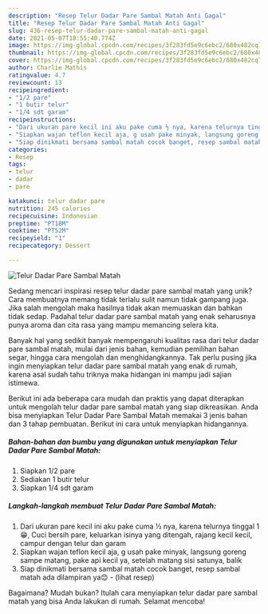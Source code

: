 ```yaml
---
description: "Resep Telur Dadar Pare Sambal Matah Anti Gagal"
title: "Resep Telur Dadar Pare Sambal Matah Anti Gagal"
slug: 436-resep-telur-dadar-pare-sambal-matah-anti-gagal
date: 2021-05-07T18:55:40.774Z
image: https://img-global.cpcdn.com/recipes/3f283fd5e9c6ebc2/680x482cq70/telur-dadar-pare-sambal-matah-foto-resep-utama.jpg
thumbnail: https://img-global.cpcdn.com/recipes/3f283fd5e9c6ebc2/680x482cq70/telur-dadar-pare-sambal-matah-foto-resep-utama.jpg
cover: https://img-global.cpcdn.com/recipes/3f283fd5e9c6ebc2/680x482cq70/telur-dadar-pare-sambal-matah-foto-resep-utama.jpg
author: Charlie Mathis
ratingvalue: 4.7
reviewcount: 13
recipeingredient:
- "1/2 pare"
- "1 butir telur"
- "1/4 sdt garam"
recipeinstructions:
- "Dari ukuran pare kecil ini aku pake cuma ½ nya, karena telurnya tinggal 1😁, Cuci bersih pare, keluarkan isinya yang ditengah, rajang kecil kecil, campur dengan telur dan garam"
- "Siapkan wajan teflon kecil aja, g usah pake minyak, langsung goreng sampe matang, pake api kecil ya, setelah matang sisi satunya, balik"
- "Siap dinikmati bersama sambal matah cocok banget, resep sambal matah ada dilampiran ya😊           (lihat resep)"
categories:
- Resep
tags:
- telur
- dadar
- pare

katakunci: telur dadar pare 
nutrition: 245 calories
recipecuisine: Indonesian
preptime: "PT18M"
cooktime: "PT52M"
recipeyield: "1"
recipecategory: Dessert

---
```



![Telur Dadar Pare Sambal Matah](https://img-global.cpcdn.com/recipes/3f283fd5e9c6ebc2/680x482cq70/telur-dadar-pare-sambal-matah-foto-resep-utama.jpg)

Sedang mencari inspirasi resep telur dadar pare sambal matah yang unik? Cara membuatnya memang tidak terlalu sulit namun tidak gampang juga. Jika salah mengolah maka hasilnya tidak akan memuaskan dan bahkan tidak sedap. Padahal telur dadar pare sambal matah yang enak seharusnya punya aroma dan cita rasa yang mampu memancing selera kita.

Banyak hal yang sedikit banyak mempengaruhi kualitas rasa dari telur dadar pare sambal matah, mulai dari jenis bahan, kemudian pemilihan bahan segar, hingga cara mengolah dan menghidangkannya. Tak perlu pusing jika ingin menyiapkan telur dadar pare sambal matah yang enak di rumah, karena asal sudah tahu triknya maka hidangan ini mampu jadi sajian istimewa.




Berikut ini ada beberapa cara mudah dan praktis yang dapat diterapkan untuk mengolah telur dadar pare sambal matah yang siap dikreasikan. Anda bisa menyiapkan Telur Dadar Pare Sambal Matah memakai 3 jenis bahan dan 3 tahap pembuatan. Berikut ini cara untuk menyiapkan hidangannya.

<!--inarticleads1-->

##### Bahan-bahan dan bumbu yang digunakan untuk menyiapkan Telur Dadar Pare Sambal Matah:

1. Siapkan 1/2 pare
1. Sediakan 1 butir telur
1. Siapkan 1/4 sdt garam




<!--inarticleads2-->

##### Langkah-langkah membuat Telur Dadar Pare Sambal Matah:

1. Dari ukuran pare kecil ini aku pake cuma ½ nya, karena telurnya tinggal 1😁, Cuci bersih pare, keluarkan isinya yang ditengah, rajang kecil kecil, campur dengan telur dan garam
1. Siapkan wajan teflon kecil aja, g usah pake minyak, langsung goreng sampe matang, pake api kecil ya, setelah matang sisi satunya, balik
1. Siap dinikmati bersama sambal matah cocok banget, resep sambal matah ada dilampiran ya😊 -           (lihat resep)




Bagaimana? Mudah bukan? Itulah cara menyiapkan telur dadar pare sambal matah yang bisa Anda lakukan di rumah. Selamat mencoba!
